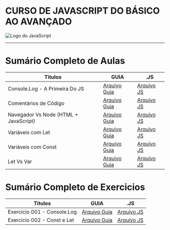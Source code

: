 # CURSO DE JAVASCRIPT DO BÁSICO AO AVANÇADO

<img src="https://res.cloudinary.com/practicaldev/image/fetch/s--ohpJlve1--/c_imagga_scale,f_auto,fl_progressive,h_420,q_auto,w_1000/https://res.cloudinary.com/drquzbncy/image/upload/v1586605549/javascript_banner_sxve2l.jpg" alt="Logo do JavaScript"></img>

---

# Sumário Completo de Aulas

| Titulos                               | GUIA                                        | .JS                                                |
| ------------------------------------- | ------------------------------------------- | -------------------------------------------------- |
| Console.Log - A Primeira Do JS        | [Arquivo Guia](#)                           | [Arquivo JS](./js.AULAS/aula.001/main.js)          |
| Comentários de Código                 | [Arquivo Guia](#)                           | [Arquivo JS](./js.AULAS/aula.002/index.js)         |
| Navegador Vs Node (HTML + JavaScript) | [Arquivo Guia](js.AULAS/aula.003/README.md) | [Arquivo JS](js.AULAS/aula.003/assets/js/index.js) |
| Variáveis com Let                     | [Arquivo Guia](js.AULAS/aula.004/README.md) | [Arquivo JS](js.AULAS/aula.004/index.js)           |
| Variáveis com Const                   | [Arquivo Guia](js.AULAS/aula.005/README.md) | [Arquivo JS](js.AULAS/aula.005/index.js)           |
| Let Vs Var                            | [Arquivo Guia](js.AULAS/aula.006/README.md) | [Arquivo JS](js.AULAS/aula.006/index.js)           |

# Sumário Completo de Exercicios
| Titulos                     | GUIA              | .JS                                  |
| --------------------------- | ----------------- | ------------------------------------ |
| Exercicio 001 - Console.Log | [Arquivo Guia](#) | [Arquivo JS](./js.EX/ex001/index.js) |
| Exercicio 002 - Const e Let | [Arquivo Guia](#) | [Arquivo JS](./js.EX/ex002/index.js) |